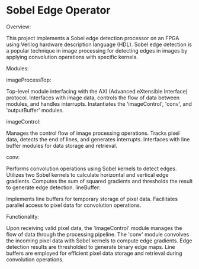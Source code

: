 # Sobel Edge Operator

Overview:

This project implements a Sobel edge detection processor on an FPGA using Verilog hardware description language (HDL). Sobel edge detection is a popular technique in image processing for detecting edges in images by applying convolution operations with specific kernels.

Modules:

imageProcessTop:

  Top-level module interfacing with the AXI (Advanced eXtensible Interface) protocol.
  Interfaces with image data, controls the flow of data between modules, and handles interrupts.
  Instantiates the 'imageControl', 'conv', and 'outputBuffer' modules.
  
imageControl:

  Manages the control flow of image processing operations.
  Tracks pixel data, detects the end of lines, and generates interrupts.
  Interfaces with line buffer modules for data storage and retrieval.
  
conv:

  Performs convolution operations using Sobel kernels to detect edges.
  Utilizes two Sobel kernels to calculate horizontal and vertical edge gradients.
  Computes the sum of squared gradients and thresholds the result to generate edge detection.
lineBuffer:

  Implements line buffers for temporary storage of pixel data.
  Facilitates parallel access to pixel data for convolution operations.

Functionality:

  Upon receiving valid pixel data, the 'imageControl' module manages the flow of data through the processing pipeline.
  The 'conv' module convolves the incoming pixel data with Sobel kernels to compute edge gradients.
  Edge detection results are thresholded to generate binary edge maps.
  Line buffers are employed for efficient pixel data storage and retrieval during convolution operations.
